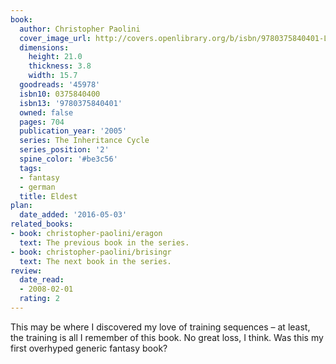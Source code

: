 ```yaml
---
book:
  author: Christopher Paolini
  cover_image_url: http://covers.openlibrary.org/b/isbn/9780375840401-L.jpg
  dimensions:
    height: 21.0
    thickness: 3.8
    width: 15.7
  goodreads: '45978'
  isbn10: 0375840400
  isbn13: '9780375840401'
  owned: false
  pages: 704
  publication_year: '2005'
  series: The Inheritance Cycle
  series_position: '2'
  spine_color: '#be3c56'
  tags:
  - fantasy
  - german
  title: Eldest
plan:
  date_added: '2016-05-03'
related_books:
- book: christopher-paolini/eragon
  text: The previous book in the series.
- book: christopher-paolini/brisingr
  text: The next book in the series.
review:
  date_read:
  - 2008-02-01
  rating: 2
---
```


This may be where I discovered my love of training sequences – at least, the training is all I remember of this book. No
great loss, I think. Was this my first overhyped generic fantasy book?
